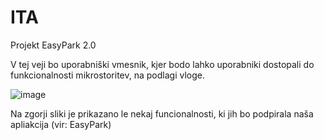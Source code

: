 # ITA
Projekt EasyPark 2.0

V tej veji bo uporabniški vmesnik, kjer bodo lahko uporabniki dostopali do funkcionalnosti mikrostoritev, na podlagi vloge.

![image](https://user-images.githubusercontent.com/67262025/223226578-8cb180aa-a942-41bf-8a82-69db7f9d9647.png)
 
Na zgorji sliki je prikazano le nekaj funcionalnosti, ki jih bo podpirala naša apliakcija (vir: EasyPark)
